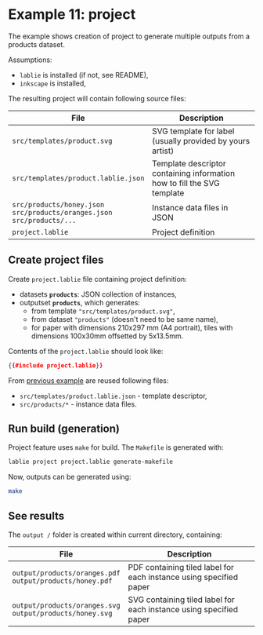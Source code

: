 # Example 11: project

The example shows creation of project to generate multiple outputs from a products dataset.

Assumptions:

* `lablie` is installed (if not, see README),
* `inkscape` is installed,

The resulting project will contain following source files:

| File                                                         | Description                                                  |
| ------------------------------------------------------------ | ------------------------------------------------------------ |
| `src/templates/product.svg`                                    | SVG template for label (usually provided by yours artist)    |
| `src/templates/product.lablie.json`                            | Template descriptor containing information how to fill the SVG template |
| `src/products/honey.json`<br />`src/products/oranges.json` <br />`src/products/...` | Instance data files in JSON                                  |
| `project.lablie`                                             | Project definition                                           |

## Create project files

Create `project.lablie` file containing project definition:

* datasets **`products`**: JSON collection of instances,
* outputset **`products`**, which generates:
  * from template `"src/templates/product.svg"`,
  * from dataset `"products"` (doesn't need to be same name),
  * for paper with dimensions 210x297 mm (A4 portrait), tiles with dimensions 100x30mm offsetted by  5x13.5mm.

Contents of the `project.lablie` should look like:

```json
{{#include project.lablie}}
```

From [previous example][02-tile-label-with-instancing] are reused following files:

* `src/templates/product.lablie.json` - template descriptor,
* `src/products/*` - instance data files.

## Run build (generation)

Project feature uses `make` for build. The `Makefile` is generated with:

```bash
lablie project project.lablie generate-makefile
```

Now, outputs can be generated using:

```bash
make
```



## See results

The `output /` folder is created within current directory, containing:

| File                                                         | Description                                                  |
| ------------------------------------------------------------ | ------------------------------------------------------------ |
| `output/products/oranges.pdf`<br />`output/products/honey.pdf` | PDF containing tiled label for each instance using specified paper |
| `output/products/oranges.svg`<br />`output/products/honey.svg` | SVG containing tiled label for each instance using specified paper |


[02-tile-label-with-instancing]: ../02-tile-label-with-instancing
